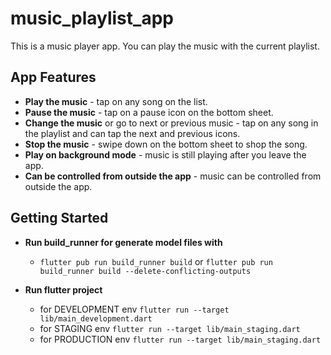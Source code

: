 # music_playlist_app

This is a music player app.
You can play the music with the current playlist.

## App Features

- **Play the music** - tap on any song on the list.
- **Pause the music** - tap on a pause icon on the bottom sheet.
- **Change the music** or go to next or previous music - tap on any song in the playlist and can tap the next and previous icons.
- **Stop the music** - swipe down on the bottom sheet to shop the song.
- **Play on background mode** - music is still playing after you leave the app.
- **Can be controlled from outside the app** - music can be controlled from outside the app.

## Getting Started

- **Run build_runner for generate model files with**
  - ```flutter pub run build_runner build``` or ```flutter pub run build_runner build --delete-conflicting-outputs```

- **Run flutter project**
  - for DEVELOPMENT env
    ```flutter run --target lib/main_development.dart```
  - for STAGING env
    ```flutter run --target lib/main_staging.dart```
  - for PRODUCTION env
    ```flutter run --target lib/main_staging.dart```

